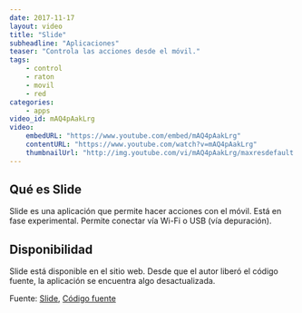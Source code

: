 ```yaml
---
date: 2017-11-17
layout: video
title: "Slide"
subheadline: "Aplicaciones"
teaser: "Controla las acciones desde el móvil."
tags:
    - control
    - raton
    - movil
    - red
categories:
    - apps
video_id: mAQ4pAakLrg
video:
    embedURL: "https://www.youtube.com/embed/mAQ4pAakLrg"
    contentURL: "https://www.youtube.com/watch?v=mAQ4pAakLrg"
    thumbnailUrl: "http://img.youtube.com/vi/mAQ4pAakLrg/maxresdefault.jpg"
---
```

<!--more-->

## Qué es Slide
Slide es una aplicación que permite hacer acciones con el móvil. Está en fase experimental. Permite conectar vía Wi-Fi o USB (vía depuración).

## Disponibilidad

Slide está disponible en el sitio web. Desde que el autor liberó el código fuente, la aplicación se encuentra algo desactualizada.

Fuente: [Slide](http://www.slide-app.com/), [Código fuente](https://github.com/LorenK96/slide-desktop)
